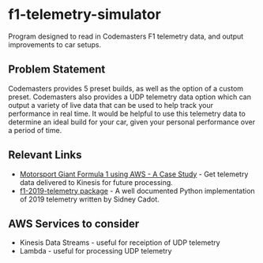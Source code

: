 # f1-telemetry-simulator
Program designed to read in Codemasters F1 telemetry data, and output improvements to car setups.

## Problem Statement

Codemasters provides 5 preset builds, as well as the option of a custom preset. Codemasters also provides a UDP telemetry data option which can output a variety of live data that can be used to help track your performance in real time. It would be helpful to use this telemetry data to determine an ideal build for your car, given your personal performance over a period of time.

## Relevant Links

* [Motorsport Giant Formula 1 using AWS - A Case Study](https://www.linkedin.com/pulse/motorsport-giant-formula-1-using-aws-case-study-archishman-ghosh) - Get telemetry data delivered to Kinesis for future processing.
* [f1-2019-telemetry package](https://f1-2019-telemetry.readthedocs.io/en/latest/) - A well documented Python implementation of 2019 telemetry written by Sidney Cadot.

## AWS Services to consider

* Kinesis Data Streams - useful for receiption of UDP telemetry
* Lambda - useful for processing UDP telemetry

